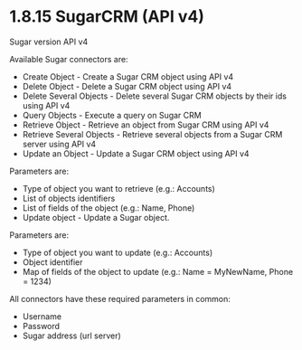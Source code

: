 # 1.8.15 SugarCRM (API v4)




Sugar version API v4



Available Sugar connectors are:

* Create Object - Create a Sugar CRM object using API v4
* Delete Object - Delete a Sugar CRM object using API v4
* Delete Several Objects - Delete several Sugar CRM objects by their ids using API v4
* Query Objects - Execute a query on Sugar CRM
* Retrieve Object - Retrieve an object from Sugar CRM using API v4
* Retrieve Several Objects - Retrieve several objects from a Sugar CRM server using API v4
* Update an Object - Update a Sugar CRM object using API v4

Parameters are:

* Type of object you want to retrieve (e.g.: Accounts)
* List of objects identifiers
* List of fields of the object (e.g.: Name, Phone)
* Update object - Update a Sugar object.

Parameters are:

* Type of object you want to update (e.g.: Accounts)
* Object identifier
* Map of fields of the object to update (e.g.: Name = MyNewName, Phone = 1234)

All connectors have these required parameters in common:

* Username
* Password
* Sugar address (url server)